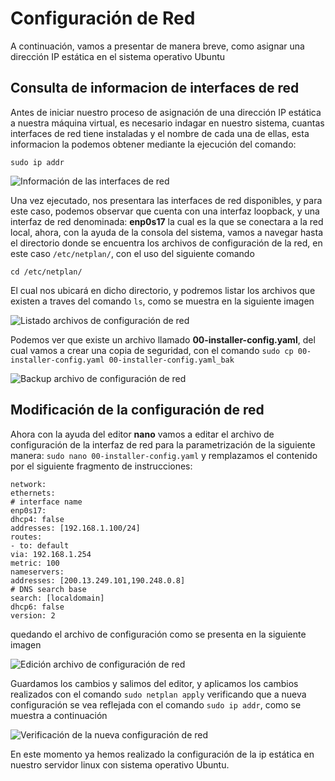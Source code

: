# Configuración de Red
A continuación, vamos a presentar de manera breve, como asignar una dirección IP estática en el sistema operativo Ubuntu

## Consulta de informacion de interfaces de red

Antes de iniciar nuestro proceso de asignación de una dirección IP estática a nuestra máquina virtual, es necesario indagar en nuestro sistema, cuantas interfaces de red tiene instaladas y el nombre de cada una de ellas, esta informacion la podemos obtener mediante la ejecución del comando:

```sudo ip addr```

![Información de las interfaces de red](https://github.com/hernandopena/Wazuh/blob/8426080e775bb4f0b0c31403d0a7da1b2abd5300/1.%20Instalaci%C3%B3n%20Ubuntu%2022.10/imagenes/informacion_interfaces.jpg)

Una vez ejecutado, nos presentara las interfaces de red disponibles, y para este caso, podemos observar que cuenta con una interfaz loopback, y una interfaz de red denominada: **enp0s17** la cual es la que se conectara a la red local, ahora, con la ayuda de la consola del sistema, vamos a navegar hasta el directorio donde se encuentra los archivos de configuración de la red, en este caso ```/etc/netplan/```, con el uso del siguiente comando

```cd /etc/netplan/```

El cual nos ubicará en dicho directorio, y podremos listar los archivos que existen a traves del comando ```ls```, como se muestra en la siguiente imagen

![Listado archivos de configuración de red](https://github.com/hernandopena/Wazuh/blob/8426080e775bb4f0b0c31403d0a7da1b2abd5300/1.%20Instalaci%C3%B3n%20Ubuntu%2022.10/imagenes/ruta_configuracion_red.jpg)

Podemos ver que existe un archivo llamado **00-installer-config.yaml**, del cual vamos a crear una copia de seguridad, con el comando ```sudo cp 00-installer-config.yaml 00-installer-config.yaml_bak```

![Backup archivo de configuración de red](https://github.com/hernandopena/Wazuh/blob/ecbbc2a40ca300232e9099d6a0abfb5daea4e070/1.%20Instalaci%C3%B3n%20Ubuntu%2022.10/imagenes/backup_archivo_red.jpg)


## Modificación de la configuración de red

Ahora con la ayuda del editor **nano** vamos a editar el archivo de configuración de la interfaz de red para la parametrización de la siguiente manera: ```sudo nano 00-installer-config.yaml``` y remplazamos el contenido por el siguiente fragmento de instrucciones:

```
network:
ethernets:
# interface name
enp0s17:
dhcp4: false
addresses: [192.168.1.100/24]
routes:
- to: default
via: 192.168.1.254
metric: 100
nameservers:
addresses: [200.13.249.101,190.248.0.8]
# DNS search base
search: [localdomain]
dhcp6: false
version: 2
```

quedando el archivo de configuración como se presenta en la siguiente imagen

![Edición archivo de configuración de red](https://github.com/hernandopena/Wazuh/blob/678452528edf6100fa4b535af85fd5b067acf630/1.%20Instalaci%C3%B3n%20Ubuntu%2022.10/imagenes/edit_conf_red.jpg)

Guardamos los cambios y salimos del editor, y aplicamos los cambios realizados con el comando ```sudo netplan apply``` verificando que a nueva configuración se vea reflejada con el comando ```sudo ip addr```, como se muestra a continuación

![Verificación de la nueva configuración de red](https://github.com/hernandopena/Wazuh/blob/678452528edf6100fa4b535af85fd5b067acf630/1.%20Instalaci%C3%B3n%20Ubuntu%2022.10/imagenes/verificacion_netplan.jpg)

En este momento ya hemos realizado la configuración de la ip estática en nuestro servidor linux con sistema operativo Ubuntu.

